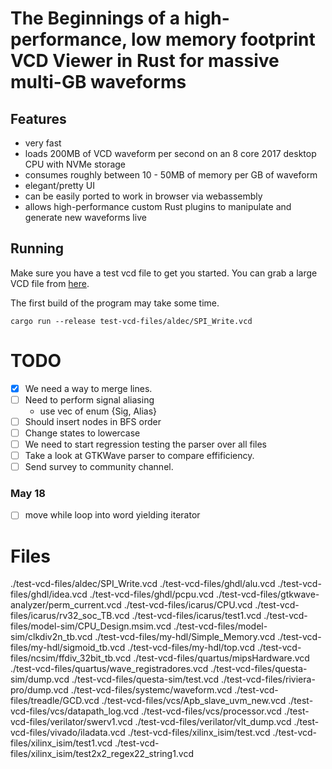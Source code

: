 # The Beginnings of a high-performance, low memory footprint VCD Viewer in Rust for massive multi-GB waveforms

## Features
 - very fast
 - loads 200MB of VCD waveform per second on an 8 core 2017 desktop CPU with NVMe storage
 - consumes roughly between 10 - 50MB of memory per GB of waveform
 - elegant/pretty UI
 - can be easily ported to work in browser via webassembly
 - allows high-performance custom Rust plugins to manipulate and
   generate new waveforms live

## Running

Make sure you have a test vcd file to get you started. You can grab
a large VCD file from
[here](https://drive.google.com/file/d/1pfm2qo2l8fGTHHJ8TLrg1vSGaV_TUbp2/view?usp=sharing).

The first build of the program may take some time.

``cargo run --release test-vcd-files/aldec/SPI_Write.vcd``

# TODO
 - [x] We need a way to merge lines.
 - [ ] Need to perform signal aliasing
     - use vec of enum {Sig, Alias}
 - [ ] Should insert nodes in BFS order
 - [ ] Change states to lowercase
 - [ ] We need to start regression testing the parser over all files
 - [ ] Take a look at GTKWave parser to compare effificiency.
 - [ ] Send survey to community channel.

### May 18
 - [ ] move while loop into word yielding iterator

# Files
./test-vcd-files/aldec/SPI_Write.vcd
./test-vcd-files/ghdl/alu.vcd
./test-vcd-files/ghdl/idea.vcd
./test-vcd-files/ghdl/pcpu.vcd
./test-vcd-files/gtkwave-analyzer/perm_current.vcd
./test-vcd-files/icarus/CPU.vcd
./test-vcd-files/icarus/rv32_soc_TB.vcd
./test-vcd-files/icarus/test1.vcd
./test-vcd-files/model-sim/CPU_Design.msim.vcd
./test-vcd-files/model-sim/clkdiv2n_tb.vcd
./test-vcd-files/my-hdl/Simple_Memory.vcd
./test-vcd-files/my-hdl/sigmoid_tb.vcd
./test-vcd-files/my-hdl/top.vcd
./test-vcd-files/ncsim/ffdiv_32bit_tb.vcd
./test-vcd-files/quartus/mipsHardware.vcd
./test-vcd-files/quartus/wave_registradores.vcd
./test-vcd-files/questa-sim/dump.vcd
./test-vcd-files/questa-sim/test.vcd
./test-vcd-files/riviera-pro/dump.vcd
./test-vcd-files/systemc/waveform.vcd
./test-vcd-files/treadle/GCD.vcd
./test-vcd-files/vcs/Apb_slave_uvm_new.vcd
./test-vcd-files/vcs/datapath_log.vcd
./test-vcd-files/vcs/processor.vcd
./test-vcd-files/verilator/swerv1.vcd
./test-vcd-files/verilator/vlt_dump.vcd
./test-vcd-files/vivado/iladata.vcd
./test-vcd-files/xilinx_isim/test.vcd
./test-vcd-files/xilinx_isim/test1.vcd
./test-vcd-files/xilinx_isim/test2x2_regex22_string1.vcd